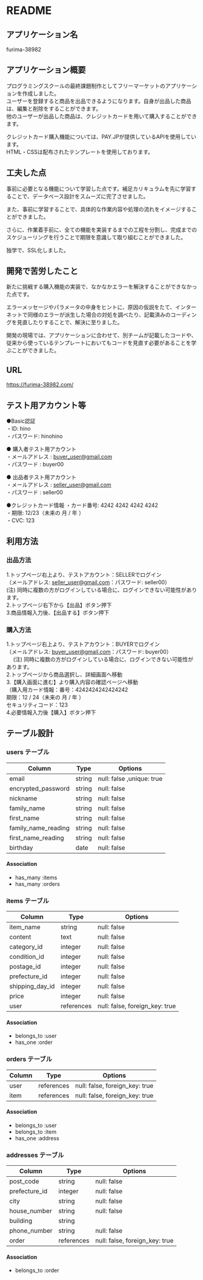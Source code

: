# README

## アプリケーション名
furima-38982

## アプリケーション概要
プログラミングスクールの最終課題制作としてフリーマーケットのアプリケーションを作成しました。  
ユーザーを登録すると商品を出品できるようになります。自身が出品した商品は、編集と削除をすることができます。  
他のユーザーが出品した商品は、クレジットカードを用いて購入することができます。  

クレジットカード購入機能については、PAY.JPが提供しているAPIを使用しています。  
HTML・CSSは配布されたテンプレートを使用しております。  

## 工夫した点
事前に必要となる機能について学習した点です。補足カリキュラムを先に学習することで、データベース設計をスムーズに完了させました。  
  
また、事前に学習することで、具体的な作業内容や処理の流れをイメージすることができました。  
  
さらに、作業着手前に、全ての機能を実装するまでの工程を分割し、完成までのスケジューリングを行うことで期限を意識して取り組むことができました。  
  
独学で、SSL化しました。

## 開発で苦労したこと
新たに挑戦する購入機能の実装で、なかなかエラーを解決することができなかった点です。  
  
エラーメッセージやパラメータの中身をヒントに、原因の仮説をたて、インターネットで同様のエラーが派生した場合の対処を調べたり、記載済みのコーディングを見直したりすることで、解決に至りました。  
  
開発の現場では、アプリケーションに合わせて、別チームが記載したコードや、従来から使っているテンプレートにおいてもコードを見直す必要があることを学ぶことができました。

## URL
https://furima-38982.com/


## テスト用アカウント等
●Basic認証  
    ・ID: hino  
    ・パスワード: hinohino  


● 購入者テスト用アカウント  
    ・メールアドレス : buyer_user@gmail.com  
    ・パスワード    : buyer00  

● 出品者テスト用アカウント  
    ・メールアドレス : seller_user@gmail.com  
    ・パスワード    : seller00      

 ●クレジットカード情報
    ・カード番号: 4242 4242 4242 4242  
    ・期限: 12/23（未来の 月 / 年 ）  
    ・CVC: 123  

## 利用方法
### 出品方法
1.トップページ右上より、テストアカウント：SELLERでログイン  
 （メールアドレス: seller_user@gmail.com：パスワード: seller00）  
  (注) 同時に複数の方がログインしている場合に、ログインできない可能性があります。  
2.トップページ右下から【出品】ボタン押下  
3.商品情報入力後、【出品する】ボタン押下  

### 購入方法
1.トップページ右上より、テストアカウント：BUYERでログイン  
 （メールアドレス: buyer_user@gmail.com：パスワード: buyer00）  
　 (注) 同時に複数の方がログインしている場合に、ログインできない可能性があります。  
2.トップページから商品選択し、詳細画面へ移動  
3.【購入画面に進む】より購入内容の確認ページへ移動  
  （購入用カード情報：番号：4242424242424242  
  期限：12 / 24（未来の 月 / 年 ）  
  セキュリティコード：123  
4.必要情報入力後【購入】ボタン押下  

## テーブル設計

### users テーブル

| Column              | Type   | Options                   |
| ------------------- | ------ | ------------------------- |
| email               | string | null: false ,unique: true |
| encrypted_password  | string | null: false               |
| nickname            | string | null: false               |
| family_name         | string | null: false               |
| first_name          | string | null: false               |
| family_name_reading | string | null: false               |
| first_name_reading  | string | null: false               |
| birthday            | date   | null: false               |

#### Association

- has_many :items
- has_many :orders


### items テーブル

| Column          | Type       | Options                        |
| --------------- | ---------- | ------------------------------ |
| item_name       | string     | null: false                    |
| content         | text       | null: false                    |
| category_id     | integer    | null: false                    |
| condition_id    | integer    | null: false                    |
| postage_id      | integer    | null: false                    |
| prefecture_id   | integer    | null: false                    |
| shipping_day_id | integer    | null: false                    |
| price           | integer    | null: false                    |
| user            | references | null: false, foreign_key: true |

#### Association

- belongs_to  :user
- has_one     :order


### orders テーブル

| Column          | Type       | Options                        |
| --------------- | ---------- | ------------------------------ |
| user            | references | null: false, foreign_key: true |
| item            | references | null: false, foreign_key: true |

#### Association

- belongs_to :user
- belongs_to :item
- has_one    :address


### addresses テーブル

| Column        | Type       | Options                        |
| ------------- | ---------- | ------------------------------ |
| post_code     | string     | null: false                    |
| prefecture_id | integer    | null: false                    |
| city          | string     | null: false                    |
| house_number  | string     | null: false                    |
| building      | string     |                                |
| phone_number  | string     | null: false                    |
| order         | references | null: false, foreign_key: true |

#### Association

- belongs_to :order